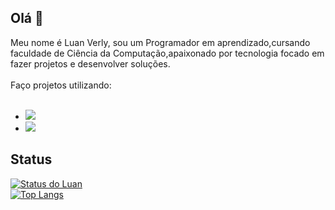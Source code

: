 ## Olá 👋
Meu nome é Luan Verly, sou um Programador em aprendizado,cursando faculdade de Ciência  da Computação,apaixonado por tecnologia focado em fazer projetos e desenvolver soluções.
<br>
<br>
Faço projetos utilizando:
<br>
<br>
- <img src="https://img.shields.io/badge/HTML5-E34F26?style=for-the-badge&logo=html5&logoColor=white">
- <img src="https://img.shields.io/badge/CSS3-1572B6?style=for-the-badge&logo=css3&logoColor=white">

## Status
[![Status do Luan](https://github-readme-stats.vercel.app/api?username=LuaLua404)](https://github.com/anuraghazra/github-readme-stats)
<br>
[![Top Langs](https://github-readme-stats.vercel.app/api/top-langs/?username=LuaLua404)](https://github.com/anuraghazra/github-readme-stats)




